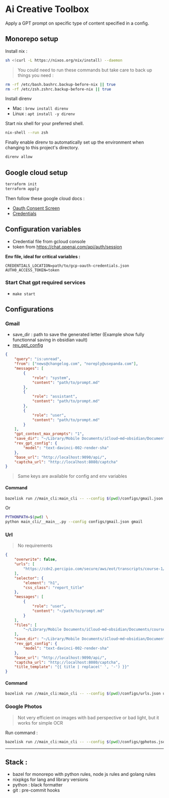 # Ai Creative Toolbox

Apply a GPT prompt on specific type of content specified in a config.

## Monorepo setup

Install nix :

```bash
sh <(curl -L https://nixos.org/nix/install) --daemon
```

> You could need to run these commands but take care to back up things you need :

```bash
rm -rf /etc/bash.bashrc.backup-before-nix || true
rm -rf /etc/zsh.zshrc.backup-before-nix || true
```

Install direnv

- Mac : `brew install direnv`
- Linux : `apt install -y direnv`

Start nix shell for your preferred shell.

```bash
nix-shell --run zsh
```

Finally enable direnv to automatically set up the environment when changing to this project's directory.

```bash
direnv allow
```

## Google cloud setup

```bash
terraform init
terraform apply
```

Then follow these google cloud docs :

-   [Oauth Consent Screen](https://developers.google.com/gmail/api/quickstart/python#configure_the_oauth_consent_screen)
-   [Credentials](https://developers.google.com/gmail/api/quickstart/python#authorize_credentials_for_a_desktop_application)

## Configuration variables

-   Credential file from gcloud console
-   token from https://chat.openai.com/api/auth/session

**Env file, ideal for critical variables :**

```dotenv
CREDENTIALS_LOCATION=path/to/gcp-oauth-credentials.json
AUTH0_ACCESS_TOKEN=token
```

### Start Chat gpt required services

-   `make start`

## Configurations

### Gmail

-   save_dir : path to save the generated letter (Example show fully functionnal saving in obsidian vault)
-   [rev_gpt_config](https://github.com/acheong08/ChatGPT#--optional-configuration)

```json
{
    "query": "is:unread",
    "from": ["news@changelog.com", "noreply@usepanda.com"],
    "messages": [
        {
            "role": "system",
            "content": "path/to/prompt.md"
        },
        {
            "role": "assistant",
            "content": "path/to/prompt.md"
        },
        {
            "role": "user",
            "content": "path/to/prompt.md"
        }
    ],
    "gpt_context_max_prompts": "1",
    "save_dir": "~/Library/Mobile Documents/iCloud~md~obsidian/Documents/notes/News",
    "rev_gpt_config": {
        "model": "text-davinci-002-render-sha"
    },
    "base_url": "http://localhost:9090/api/",
    "captcha_url": "http://localhost:8080/captcha"
}
```

> Same keys are available for config and env variables

#### Command

```bash
bazelisk run //main_cli:main_cli -- --config $(pwd)/configs/gmail.json gmail
```

Or

```bash
PYTHONPATH=$(pwd) \
python main_cli/__main__.py --config configs/gmail.json gmail
```

### Url

> No requirements

```json
{
    "overwrite": false,
    "urls": [
        "https://cdn2.percipio.com/secure/aws/eot/transcripts/course-1/cloudtrain.html"
    ],
    "selector": {
        "element": "h1",
        "css_class": "report_title"
    },
    "messages": [
        {
            "role": "user",
            "content": "~/path/to/prompt.md"
        }
    ],
    "files": [
        "~/Library/Mobile Documents/iCloud~md~obsidian/Documents/courses/ML/"
    ],
    "save_dir": "~/Library/Mobile Documents/iCloud~md~obsidian/Documents/courses/ML",
    "rev_gpt_config": {
        "model": "text-davinci-002-render-sha"
    },
    "base_url": "http://localhost:9090/api/",
    "captcha_url": "http://localhost:8080/captcha",
    "title_template": "{{ title | replace(' ', '-') }}"
}
```

#### Command

```bash
bazelisk run //main_cli:main_cli -- --config $(pwd)/configs/urls.json url
```

### Google Photos

> Not very efficient on images with bad perspective or bad light, but it works for simple OCR

Run command :

```bash
bazelisk run //main_cli:main_cli -- --config $(pwd)/configs/gphotos.json gphotos
```

---

## Stack :

- bazel for monorepo with python rules, node js rules and golang rules
- nixpkgs for lang and library versions
- python : black formatter
- git : pre-commit hooks
